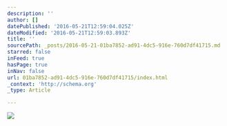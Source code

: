 ```yaml
---
description: ''
author: []
datePublished: '2016-05-21T12:59:04.025Z'
dateModified: '2016-05-21T12:59:03.893Z'
title: ''
sourcePath: _posts/2016-05-21-01ba7852-ad91-4dc5-916e-760d7df41715.md
starred: false
inFeed: true
hasPage: true
inNav: false
url: 01ba7852-ad91-4dc5-916e-760d7df41715/index.html
_context: 'http://schema.org'
_type: Article

---
```

![](https://the-grid-user-content.s3-us-west-2.amazonaws.com/d0b2cd5f-cabb-4309-af01-e8aa59afb5f8.jpg)